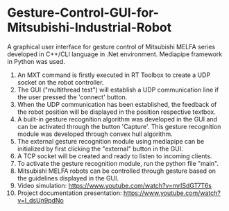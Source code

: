# Gesture-Control-GUI-for-Mitsubishi-Industrial-Robot
A graphical user interface for gesture control of Mitsubishi MELFA series developed in C++/CLI language in .Net environment. Mediapipe framework in Python was used.
1. An MXT command is firstly executed in RT Toolbox to create a UDP socket on the robot controller.
2. The GUI ("multithread test") will establish a UDP communication line if the user pressed the 'connect' button.
3. When the UDP communication has been established, the feedback of the robot position will be displayed in the position respective textbox.
4. A built-in gesture recognition algorithm was developed in the GUI and can be activated through the button 'Capture'. This gesture recognition module was developed through convex hull algorithm.
5. The external gesture recognition module using mediapipe can be initialized by first clicking the "external" button in the GUI.
6. A TCP socket will be created and ready to listen to incoming clients.
7. To activate the gesture recognition module, run the python file "main".
8. Mitsubishi MELFA robots can be controlled through gesture based on the guidelines displayed in the GUI.
9. Video simulation: https://www.youtube.com/watch?v=mrISdGT7T6s
10. Project documentation presentation: https://www.youtube.com/watch?v=I_dsUn9pdNo
